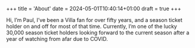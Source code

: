 +++
title = 'About'
date = 2024-05-01T10:40:14+01:00
draft = true
+++

Hi, I’m Paul, I’ve been a Villa fan for over fifty years, and a season ticket holder on and off for most of that time. Currently, I’m one of the lucky 30,000 season ticket holders looking forward to the current season after a year of watching from afar due to COVID.
